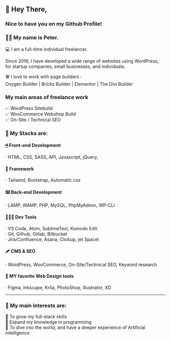 ## 👋 Hey There,

### Nice to have you on my Github Profile!
### 🧑‍🚀 My name is Peter.

💻 I am a full-time individual freelancer.

Since 2016, I have developed a wide range of websites using WordPress, for startup companies, small businesses, and individuals.

🛠️ I love to work with page builders : \
Oxygen Builder | Bricks Builder | Elementor | The Divi Builder

### My main areas of freelance work

✅ WordPress Sitebuild\
✅ WooCommerce Webshop Build\
✅ On-Site / Technical SEO

### 🚀 My Stacks are:

#### 🖱 Front-end Development
· HTML, CSS, SASS, API, Javascript, jQuery,

#### 🥋 Framework
· Tailwind, Bootstrap, Automatic.css

#### ⌨️ Back-end Development
· LAMP, WAMP, PHP, MySQL, PhpMyAdmin, WP-CLI

#### 👨🏽‍💻 Dev Tools
· VS Code, Atom, SublimeText, Komodo Edit\
· Git, Github, Gitlab, Bitbucket\
· Jira/Confluence, Asana, Clickup, jet Space\

#### 🩹 CMS & SEO
· WordPress, WooCommerce, On-Site/Technical SEO, Keyword research

#### 📐 MY favorite Web Design tools
· Figma, Inkscape, Krita, PhotoShop, Illustrator, XD

---

### 🏁 My main interests are:

🦾 To grow my full-stack skills\
🧠 Expand my knowledge in programming\
🤖 To dive into the world, and have a deeper experience of Artificial intelligence
